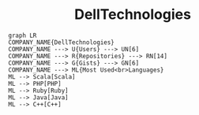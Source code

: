 <h1 align="center">DellTechnologies</h1>

```mermaid
graph LR
COMPANY_NAME{DellTechnologies}
COMPANY_NAME ---> U{Users} ---> UN[6]
COMPANY_NAME ---> R{Repositories} ---> RN[14]
COMPANY_NAME ---> G{Gists} ---> GN[6]
COMPANY_NAME ---> ML{Most Used<br>Languages}
ML --> Scala[Scala]
ML --> PHP[PHP]
ML --> Ruby[Ruby]
ML --> Java[Java]
ML --> C++[C++]
```
